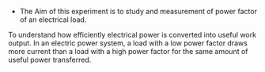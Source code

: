 * The Aim of this experiment is to study and measurement of power factor of an electrical load.

 To understand how efficiently electrical power is converted into useful work output. In an electric power system, a load with a low power factor draws more current than a load with a high power factor for the same amount of useful power transferred.<br><br>
